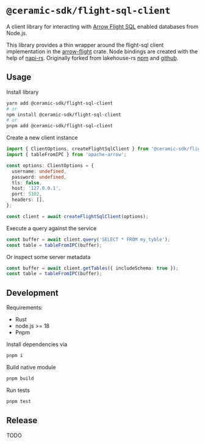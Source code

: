 # `@ceramic-sdk/flight-sql-client`

A client library for interacting with [Arrow Flight SQL] enabled databases from Node.js.

This library provides a thin wrapper around the flight-sql client implementation in
the [arrow-flight] crate. Node bindings are created with the help of [napi-rs]. Originally forked from lakehouse-rs [npm](https://www.npmjs.com/package/@lakehouse-rs/flight-sql-client) and [github](https://github.com/roeap/flight-sql-client-node).

## Usage

Install library

```sh
yarn add @ceramic-sdk/flight-sql-client
# or
npm install @ceramic-sdk/flight-sql-client
# or
pnpm add @ceramic-sdk/flight-sql-client
```

Create a new client instance

```ts
import { ClientOptions, createFlightSqlClient } from '@ceramic-sdk/flight-sql-client';
import { tableFromIPC } from 'apache-arrow';

const options: ClientOptions = {
  username: undefined,
  password: undefined,
  tls: false,
  host: '127.0.0.1',
  port: 5102,
  headers: [],
};

const client = await createFlightSqlClient(options);
```

Execute a query against the service

```ts
const buffer = await client.query('SELECT * FROM my_tyble');
const table = tableFromIPC(buffer);
```

Or inspect some server metadata

```ts
const buffer = await client.getTables({ includeSchema: true });
const table = tableFromIPC(buffer);
```

## Development

Requirements:

- Rust
- node.js >= 18
- Pnpm

Install dependencies via

```sh
pnpm i
```

Build native module

```sh
pnpm build
```

Run tests

```sh
pnpm test
```

## Release

TODO

[Arrow Flight SQL]: https://arrow.apache.org/docs/format/FlightSql.html
[arrow-flight]: https://crates.io/crates/arrow-flight
[napi-rs]: https://napi.rs/
